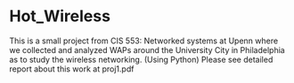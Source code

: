 # Hot_Wireless
This is a small project from CIS 553: Networked systems at Upenn where we collected and analyzed WAPs around the University City in Philadelphia as to study the wireless networking. (Using Python)
Please see detailed report about this work at proj1.pdf
